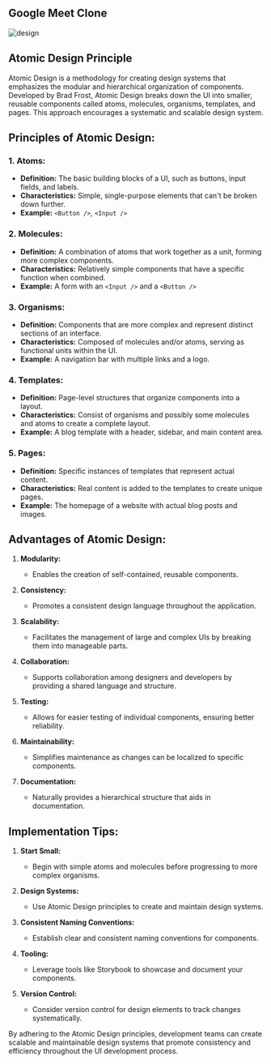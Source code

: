 ## Google Meet Clone
![design](https://github.com/NjohPrince/google-keep/assets/60319809/51c54419-f641-40b8-8219-5f574d1abe42)

## Atomic Design Principle

Atomic Design is a methodology for creating design systems that emphasizes the modular and hierarchical organization of components. Developed by Brad Frost, Atomic Design breaks down the UI into smaller, reusable components called atoms, molecules, organisms, templates, and pages. This approach encourages a systematic and scalable design system.

## Principles of Atomic Design:

### 1. **Atoms:**
   - **Definition:** The basic building blocks of a UI, such as buttons, input fields, and labels.
   - **Characteristics:** Simple, single-purpose elements that can't be broken down further.
   - **Example:** `<Button />`, `<Input />`

### 2. **Molecules:**
   - **Definition:** A combination of atoms that work together as a unit, forming more complex components.
   - **Characteristics:** Relatively simple components that have a specific function when combined.
   - **Example:** A form with an `<Input />` and a `<Button />`

### 3. **Organisms:**
   - **Definition:** Components that are more complex and represent distinct sections of an interface.
   - **Characteristics:** Composed of molecules and/or atoms, serving as functional units within the UI.
   - **Example:** A navigation bar with multiple links and a logo.

### 4. **Templates:**
   - **Definition:** Page-level structures that organize components into a layout.
   - **Characteristics:** Consist of organisms and possibly some molecules and atoms to create a complete layout.
   - **Example:** A blog template with a header, sidebar, and main content area.

### 5. **Pages:**
   - **Definition:** Specific instances of templates that represent actual content.
   - **Characteristics:** Real content is added to the templates to create unique pages.
   - **Example:** The homepage of a website with actual blog posts and images.

## Advantages of Atomic Design:

1. **Modularity:**
   - Enables the creation of self-contained, reusable components.

2. **Consistency:**
   - Promotes a consistent design language throughout the application.

3. **Scalability:**
   - Facilitates the management of large and complex UIs by breaking them into manageable parts.

4. **Collaboration:**
   - Supports collaboration among designers and developers by providing a shared language and structure.

5. **Testing:**
   - Allows for easier testing of individual components, ensuring better reliability.

6. **Maintainability:**
   - Simplifies maintenance as changes can be localized to specific components.

7. **Documentation:**
   - Naturally provides a hierarchical structure that aids in documentation.

## Implementation Tips:

1. **Start Small:**
   - Begin with simple atoms and molecules before progressing to more complex organisms.

2. **Design Systems:**
   - Use Atomic Design principles to create and maintain design systems.

3. **Consistent Naming Conventions:**
   - Establish clear and consistent naming conventions for components.

4. **Tooling:**
   - Leverage tools like Storybook to showcase and document your components.

5. **Version Control:**
   - Consider version control for design elements to track changes systematically.

By adhering to the Atomic Design principles, development teams can create scalable and maintainable design systems that promote consistency and efficiency throughout the UI development process.
